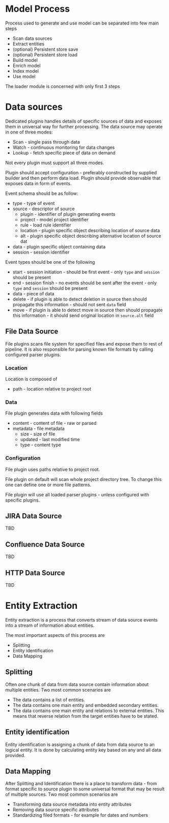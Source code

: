 # Model Process
Process used to generate and use model can be separated into few main steps
* Scan data sources
* Extract entities
* (optional) Persistent store save
* (optional) Persistent store load
* Build model
* Enrich model 
* Index model
* Use model

The loader module is concerned with only first 3 steps

# Data sources
Dedicated plugins handles details of specific sources of data and exposes them in universal way for further processing.
The data source may operate in one of three modes:
* Scan - single pass through data
* Watch - continuous monitoring for data changes
* Lookup - fetch specific piece of data on demand

Not every plugin must support all three modes.

Plugin should accept configuration - preferably constructed by supplied builder and then perform data load.
Plugin should provide observable that exposes data in form of events.

Event schema should be as follow:
* type - type of event
* source - descriptor of source
  * plugin - identifier of plugin generating events
  * project - model project identifier
  * rule - load rule identifier
  * location - plugin specific object describing location of source data
  * alt - plugin specific object describing alternative location of source dat
* data - plugin specific object containing data
* session - session identifier

Event types should be one of the following
* start - session initiation - should be first event - only `type` and `session` should be present
* end - session finish - no events should be sent after the event - only `type` and `session` should be present
* data - piece of data
* delete - if plugin is able to detect deletion in source then should propagate this information - should not sent `data` field
* move - if plugin is able to detect move in source then should propagate this information - it should send original location in `source.alt` field

## File Data Source
File plugins scans file system for specified files and expose them to rest of pipeline. 
It is also responsible for parsing known file formats by calling configured parser plugins.

### Location
Location is composed of
* path - location relative to project root

### Data
File plugin generates data with following fields
* content - content of file - raw or parsed
* metadata - file metadata
  * size - size of file
  * updated - last modified time
  * type - content type

### Configuration
File plugin uses paths relative to project root. 

File plugin on default will scan whole project directory tree.
To change this one can define one or more file patterns.

File plugin will use all loaded parser plugins - unless configured with specific plugins.

## JIRA Data Source
TBD
## Confluence Data Source
TBD
## HTTP Data Source
TBD

# Entity Extraction
Entity extraction is a process that converts stream of data source events into a stream of information about entities.

The most important aspects of this process are
* Splitting
* Entity identification
* Data Mapping
## Splitting
Often one chunk of data from data source contain information about multiple entities.
Two most common scenarios are
* The data contains a list of entities.
* The data contains one main entity and embedded secondary entities.
* The data contains one main entity and relations to external entities. This means that reverse relation from the target entities have to be stated.

## Entity identification
Entity identification is assigning a chunk of data from data source to an logical entity. 
It is done by calculating entity key based on any and all data provided.

## Data Mapping
After Splitting and Identification there is a place to transform data - from format specific to source plugin to some universal format that may be result of multiple sources.
Two most common scenarios are
* Transforming data source metadata into entity attributes
* Removing data source specific attributes
* Standardizing filed formats - for example for dates and numbers

